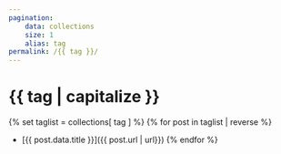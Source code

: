 ```yaml
---
pagination:
    data: collections
    size: 1
    alias: tag
permalink: /{{ tag }}/
---
```

# {{ tag | capitalize }}

{% set taglist = collections[ tag ] %}
{% for post in taglist | reverse %}
- [{{ post.data.title }}]({{ post.url | url}})
{% endfor %}
